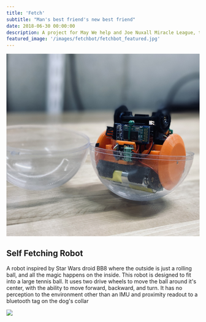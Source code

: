 ```yaml
---
title: 'Fetch'
subtitle: "Man's best friend's new best friend"
date: 2018-06-30 00:00:00
description: A project for May We help and Joe Nuxall Miracle League, this putter is fully remote controlled. Using a unique control from Microsoft, the robot can easily be moved around and putt the ball! 
featured_image: '/images/fetchbot/fetchbot_featured.jpg'
---
```


![](/images/fetchbot/fetchbot_featured.jpg)

## Self Fetching Robot

A robot inspired by Star Wars droid BB8 where the outside is just a rolling ball, and all the magic happens on the inside. This robot is designed to fit into a large tennis ball. It uses two drive wheels to move the ball around it's center, with the ability to move forward, backward, and turn. It has no perception to the environment other than an IMU and proximity readout to a bluetooth tag on the dog's collar

<img src="/images/fetchbot/IMG_1966.gif">
